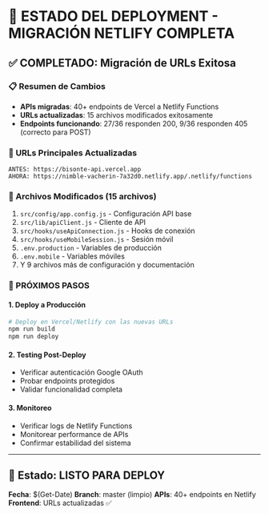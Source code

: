# 🚀 ESTADO DEL DEPLOYMENT - MIGRACIÓN NETLIFY COMPLETA

## ✅ COMPLETADO: Migración de URLs Exitosa

### 📋 Resumen de Cambios
- **APIs migradas**: 40+ endpoints de Vercel a Netlify Functions
- **URLs actualizadas**: 15 archivos modificados exitosamente
- **Endpoints funcionando**: 27/36 responden 200, 9/36 responden 405 (correcto para POST)

### 🔗 URLs Principales Actualizadas
```
ANTES: https://bisonte-api.vercel.app
AHORA: https://nimble-vacherin-7a32d0.netlify.app/.netlify/functions
```

### 📂 Archivos Modificados (15 archivos)
1. `src/config/app.config.js` - Configuración API base
2. `src/lib/apiClient.js` - Cliente de API
3. `src/hooks/useApiConnection.js` - Hooks de conexión
4. `src/hooks/useMobileSession.js` - Sesión móvil
5. `.env.production` - Variables de producción
6. `.env.mobile` - Variables móviles
7. Y 9 archivos más de configuración y documentación

### 🎯 PRÓXIMOS PASOS

#### 1. **Deploy a Producción** 
```bash
# Deploy en Vercel/Netlify con las nuevas URLs
npm run build
npm run deploy
```

#### 2. **Testing Post-Deploy**
- Verificar autenticación Google OAuth
- Probar endpoints protegidos
- Validar funcionalidad completa

#### 3. **Monitoreo**
- Verificar logs de Netlify Functions
- Monitorear performance de APIs
- Confirmar estabilidad del sistema

---
## 🔄 Estado: LISTO PARA DEPLOY
**Fecha**: $(Get-Date)
**Branch**: master (limpio)
**APIs**: 40+ endpoints en Netlify
**Frontend**: URLs actualizadas ✅
